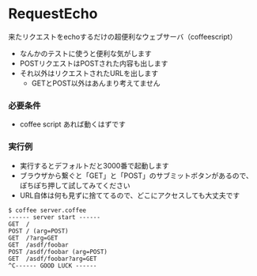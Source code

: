 RequestEcho
===========

来たリクエストをechoするだけの超便利なウェブサーバ（coffeescript）

* なんかのテストに使うと便利な気がします
* POSTリクエストはPOSTされた内容も出します
* それ以外はリクエストされたURLを出します
    + GETとPOST以外はあんまり考えてません

### 必要条件

* coffee script あれば動くはずです

### 実行例

* 実行するとデフォルトだと3000番で起動します
* ブラウザから繋ぐと「GET」と「POST」のサブミットボタンがあるので、ぽちぽち押して試してみてください
* URL自体は何も見ずに捨ててるので、どこにアクセスしても大丈夫です

```
$ coffee server.coffee
------ server start ------
GET  /
POST / (arg=POST)
GET  /?arg=GET
GET  /asdf/foobar
POST /asdf/foobar (arg=POST)
GET  /asdf/foobar?arg=GET
^C------ GOOD LUCK ------
```
